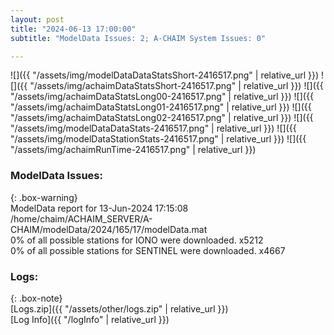 ```yaml
---
layout: post
title: "2024-06-13 17:00:00"
subtitle: "ModelData Issues: 2; A-CHAIM System Issues: 0"

---
```


![]({{ "/assets/img/modelDataDataStatsShort-2416517.png" | relative_url }})
![]({{ "/assets/img/achaimDataStatsShort-2416517.png" | relative_url }})
![]({{ "/assets/img/achaimDataStatsLong00-2416517.png" | relative_url }})
![]({{ "/assets/img/achaimDataStatsLong01-2416517.png" | relative_url }})
![]({{ "/assets/img/achaimDataStatsLong02-2416517.png" | relative_url }})
![]({{ "/assets/img/modelDataDataStats-2416517.png" | relative_url }})
![]({{ "/assets/img/modelDataStationStats-2416517.png" | relative_url }})
![]({{ "/assets/img/achaimRunTime-2416517.png" | relative_url }})


### ModelData Issues:  
  
{: .box-warning}  
 ModelData report for 13-Jun-2024 17:15:08   
 /home/chaim/ACHAIM_SERVER/A-CHAIM/modelData/2024/165/17/modelData.mat   
 0% of all possible stations for IONO were downloaded. x5212   
 0% of all possible stations for SENTINEL were downloaded. x4667   
  


### Logs:  
  
{: .box-note}  
[Logs.zip]({{ "/assets/other/logs.zip" | relative_url }})  
[Log Info]({{ "/logInfo" | relative_url }})  
